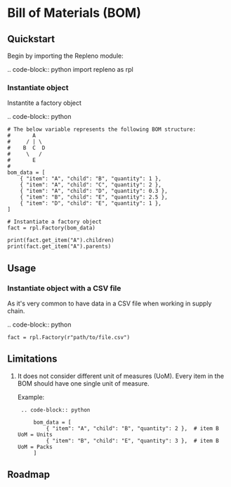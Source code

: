 
# Bill of Materials (BOM)



## Quickstart

Begin by importing the Repleno module:

.. code-block:: python
    import repleno as rpl


### Instantiate object

Instantite a factory object

.. code-block:: python 

    # The below variable represents the following BOM structure:
    #       A  
    #     / | \
    #    B  C  D
    #     \   /
    #       E
    #
    bom_data = [
        { "item": "A", "child": "B", "quantity": 1 },
        { "item": "A", "child": "C", "quantity": 2 },
        { "item": "A", "child": "D", "quantity": 0.3 },
        { "item": "B", "child": "E", "quantity": 2.5 },
        { "item": "D", "child": "E", "quantity": 1 },
    ]

    # Instantiate a factory object
    fact = rpl.Factory(bom_data)

    print(fact.get_item("A").children)
    print(fact.get_item("A").parents)
    





## Usage


### Instantiate object with a CSV file

As it's very common to have data in a CSV file when working in supply chain. 

.. code-block:: python

    fact = rpl.Factory(r"path/to/file.csv")




## Limitations

1. It does not consider different unit of measures (UoM). Every item in the BOM should have one single unit of measure. 

    Example:
    
        .. code-block:: python

            bom_data = [
                { "item": "A", "child": "B", "quantity": 2 },  # item B UoM = Units
                { "item": "B", "child": "E", "quantity": 3 },  # item B UoM = Packs
            ]
        



## Roadmap
